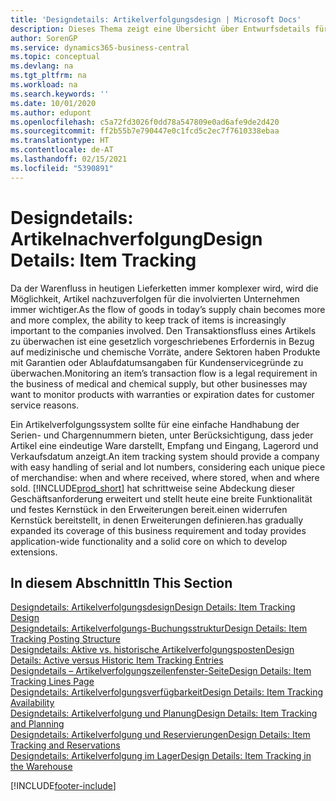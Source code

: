 ```yaml
---
title: 'Designdetails: Artikelverfolgungsdesign | Microsoft Docs'
description: Dieses Thema zeigt eine Übersicht über Entwurfsdetails für Artikelverfolgung.
author: SorenGP
ms.service: dynamics365-business-central
ms.topic: conceptual
ms.devlang: na
ms.tgt_pltfrm: na
ms.workload: na
ms.search.keywords: ''
ms.date: 10/01/2020
ms.author: edupont
ms.openlocfilehash: c5a72fd3026f0dd78a547809e0ad6afe9de2d420
ms.sourcegitcommit: ff2b55b7e790447e0c1fcd5c2ec7f7610338ebaa
ms.translationtype: HT
ms.contentlocale: de-AT
ms.lasthandoff: 02/15/2021
ms.locfileid: "5390891"
---
```

# <a name="design-details-item-tracking"></a><span data-ttu-id="f300b-103">Designdetails: Artikelnachverfolgung</span><span class="sxs-lookup"><span data-stu-id="f300b-103">Design Details: Item Tracking</span></span>
<span data-ttu-id="f300b-104">Da der Warenfluss in heutigen Lieferketten immer komplexer wird, wird die Möglichkeit, Artikel nachzuverfolgen für die involvierten Unternehmen immer wichtiger.</span><span class="sxs-lookup"><span data-stu-id="f300b-104">As the flow of goods in today’s supply chain becomes more and more complex, the ability to keep track of items is increasingly important to the companies involved.</span></span> <span data-ttu-id="f300b-105">Den Transaktionsfluss eines Artikels zu überwachen ist eine gesetzlich vorgeschriebenes Erfordernis in Bezug auf medizinische und chemische Vorräte, andere Sektoren haben Produkte mit Garantien oder Ablaufdatumsangaben für Kundenservicegründe zu überwachen.</span><span class="sxs-lookup"><span data-stu-id="f300b-105">Monitoring an item’s transaction flow is a legal requirement in the business of medical and chemical supply, but other businesses may want to monitor products with warranties or expiration dates for customer service reasons.</span></span>  

<span data-ttu-id="f300b-106">Ein Artikelverfolgungssystem sollte für eine einfache Handhabung der Serien- und Chargennummern bieten, unter Berücksichtigung, dass jeder Artikel eine eindeutige Ware darstellt, Empfang und Eingang, Lagerord und Verkaufsdatum anzeigt.</span><span class="sxs-lookup"><span data-stu-id="f300b-106">An item tracking system should provide a company with easy handling of serial and lot numbers, considering each unique piece of merchandise: when and where received, where stored, when and where sold.</span></span> [!INCLUDE[prod_short](includes/prod_short.md)] <span data-ttu-id="f300b-107">hat schrittweise seine Abdeckung dieser Geschäftsanforderung erweitert und stellt heute eine breite Funktionalität und festes Kernstück in den Erweiterungen bereit.einen widerrufen Kernstück bereitstellt, in denen Erweiterungen definieren.</span><span class="sxs-lookup"><span data-stu-id="f300b-107">has gradually expanded its coverage of this business requirement and today provides application-wide functionality and a solid core on which to develop extensions.</span></span>  

## <a name="in-this-section"></a><span data-ttu-id="f300b-108">In diesem Abschnitt</span><span class="sxs-lookup"><span data-stu-id="f300b-108">In This Section</span></span>  
[<span data-ttu-id="f300b-109">Designdetails: Artikelverfolgungsdesign</span><span class="sxs-lookup"><span data-stu-id="f300b-109">Design Details: Item Tracking Design</span></span>](design-details-item-tracking-design.md)  
[<span data-ttu-id="f300b-110">Designdetails: Artikelverfolgungs-Buchungsstruktur</span><span class="sxs-lookup"><span data-stu-id="f300b-110">Design Details: Item Tracking Posting Structure</span></span>](design-details-item-tracking-posting-structure.md)  
[<span data-ttu-id="f300b-111">Designdetails: Aktive vs. historische Artikelverfolgungsposten</span><span class="sxs-lookup"><span data-stu-id="f300b-111">Design Details: Active versus Historic Item Tracking Entries</span></span>](design-details-active-versus-historic-item-tracking-entries.md)  
[<span data-ttu-id="f300b-112">Designdetails – Artikelverfolgungszeilenfenster-Seite</span><span class="sxs-lookup"><span data-stu-id="f300b-112">Design Details: Item Tracking Lines Page</span></span>](design-details-item-tracking-lines-window.md)  
[<span data-ttu-id="f300b-113">Designdetails: Artikelverfolgungsverfügbarkeit</span><span class="sxs-lookup"><span data-stu-id="f300b-113">Design Details: Item Tracking Availability</span></span>](design-details-item-tracking-availability.md)  
[<span data-ttu-id="f300b-114">Designdetails: Artikelverfolgung und Planung</span><span class="sxs-lookup"><span data-stu-id="f300b-114">Design Details: Item Tracking and Planning</span></span>](design-details-item-tracking-and-planning.md)  
[<span data-ttu-id="f300b-115">Designdetails: Artikelverfolgung und Reservierungen</span><span class="sxs-lookup"><span data-stu-id="f300b-115">Design Details: Item Tracking and Reservations</span></span>](design-details-item-tracking-and-reservations.md)  
[<span data-ttu-id="f300b-116">Designdetails: Artikelverfolgung im Lager</span><span class="sxs-lookup"><span data-stu-id="f300b-116">Design Details: Item Tracking in the Warehouse</span></span>](design-details-item-tracking-in-the-warehouse.md)


[!INCLUDE[footer-include](includes/footer-banner.md)]